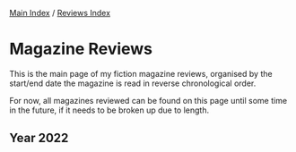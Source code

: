 [Main Index](../../README.md) / [Reviews Index](../README.md)

# Magazine Reviews

This is the main page of my fiction magazine reviews, organised by the start/end date the magazine is read in reverse chronological order.

For now, all magazines reviewed can be found on this page until some time in the future, if it needs to be broken up due to length.

## Year 2022
